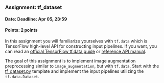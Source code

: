 ### Assignment: tf_dataset
#### Date: Deadline: Apr 05, 23:59
#### Points: 2 points

In this assignment you will familiarize yourselves with `tf.data` which is
TensorFlow high-level API for constructing input pipelines. If you want,
you can read an [official TensorFlow tf.data guide](https://www.tensorflow.org/guide/data)
or [reference API manual](https://www.tensorflow.org/api_docs/python/tf/data).

The goal of this assignment is to implement image augmentation preprocessing
similar to `image_augmentation`, but with `tf.data`. Start with the
[tf_dataset.py](https://github.com/ufal/npfl114/tree/master/labs/04/tf_dataset.py)
template and implement the input pipelines utilizing the `tf.data.Dataset`.

